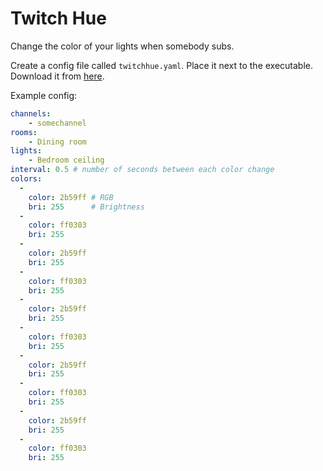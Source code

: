 # Twitch Hue

Change the color of your lights when somebody subs.

Create a config file called `twitchhue.yaml`. Place it next to the executable.  
Download it from [here](https://github.com/thomaserlang/twitchhue/releases).

Example config:

```yaml
channels:
    - somechannel
rooms:
    - Dining room
lights:
    - Bedroom ceiling
interval: 0.5 # number of seconds between each color change
colors:
  -
    color: 2b59ff # RGB
    bri: 255      # Brightness
  -
    color: ff0303
    bri: 255
  -
    color: 2b59ff
    bri: 255
  -
    color: ff0303
    bri: 255
  -
    color: 2b59ff
    bri: 255
  -
    color: ff0303
    bri: 255
  -
    color: 2b59ff
    bri: 255
  -
    color: ff0303
    bri: 255
  -
    color: 2b59ff
    bri: 255
  -
    color: ff0303
    bri: 255
```
